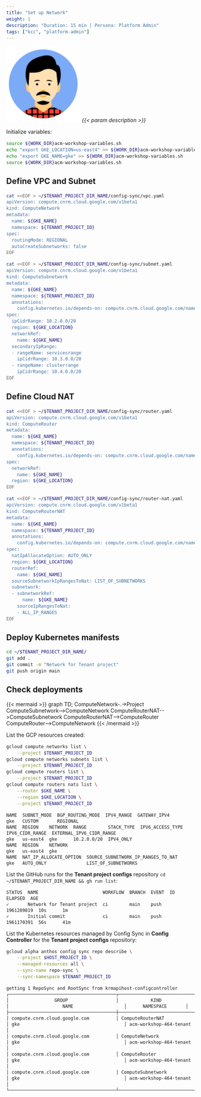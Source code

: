 ```yaml
---
title: "Set up Network"
weight: 1
description: "Duration: 15 min | Persona: Platform Admin"
tags: ["kcc", "platform-admin"]
---
```

![Platform Admin](/images/platform-admin.png)
_{{< param description >}}_

Initialize variables:
```Bash
source ${WORK_DIR}acm-workshop-variables.sh
echo "export GKE_LOCATION=us-east4" >> ${WORK_DIR}acm-workshop-variables.sh
echo "export GKE_NAME=gke" >> ${WORK_DIR}acm-workshop-variables.sh
source ${WORK_DIR}acm-workshop-variables.sh
```

## Define VPC and Subnet

```Bash
cat <<EOF > ~/$TENANT_PROJECT_DIR_NAME/config-sync/vpc.yaml
apiVersion: compute.cnrm.cloud.google.com/v1beta1
kind: ComputeNetwork
metadata:
  name: ${GKE_NAME}
  namespace: ${TENANT_PROJECT_ID}
spec:
  routingMode: REGIONAL
  autoCreateSubnetworks: false
EOF
```

```Bash
cat <<EOF > ~/$TENANT_PROJECT_DIR_NAME/config-sync/subnet.yaml
apiVersion: compute.cnrm.cloud.google.com/v1beta1
kind: ComputeSubnetwork
metadata:
  name: ${GKE_NAME}
  namespace: ${TENANT_PROJECT_ID}
  annotations:
    config.kubernetes.io/depends-on: compute.cnrm.cloud.google.com/namespaces/${TENANT_PROJECT_ID}/ComputeNetwork/${GKE_NAME}
spec:
  ipCidrRange: 10.2.0.0/20
  region: ${GKE_LOCATION}
  networkRef:
    name: ${GKE_NAME}
  secondaryIpRange:
  - rangeName: servicesrange
    ipCidrRange: 10.3.0.0/20
  - rangeName: clusterrange
    ipCidrRange: 10.4.0.0/20
EOF
```

## Define Cloud NAT

```Bash
cat <<EOF > ~/$TENANT_PROJECT_DIR_NAME/config-sync/router.yaml
apiVersion: compute.cnrm.cloud.google.com/v1beta1
kind: ComputeRouter
metadata:
  name: ${GKE_NAME}
  namespace: ${TENANT_PROJECT_ID}
  annotations:
    config.kubernetes.io/depends-on: compute.cnrm.cloud.google.com/namespaces/${TENANT_PROJECT_ID}/ComputeNetwork/${GKE_NAME}
spec:
  networkRef:
    name: ${GKE_NAME}
  region: ${GKE_LOCATION}
EOF
```

```Bash
cat <<EOF > ~/$TENANT_PROJECT_DIR_NAME/config-sync/router-nat.yaml
apiVersion: compute.cnrm.cloud.google.com/v1beta1
kind: ComputeRouterNAT
metadata:
  name: ${GKE_NAME}
  namespace: ${TENANT_PROJECT_ID}
  annotations:
    config.kubernetes.io/depends-on: compute.cnrm.cloud.google.com/namespaces/${TENANT_PROJECT_ID}/ComputeSubnetwork/${GKE_NAME},compute.cnrm.cloud.google.com/namespaces/${TENANT_PROJECT_ID}/ComputeRouter/${GKE_NAME}
spec:
  natIpAllocateOption: AUTO_ONLY
  region: ${GKE_LOCATION}
  routerRef:
    name: ${GKE_NAME}
  sourceSubnetworkIpRangesToNat: LIST_OF_SUBNETWORKS
  subnetwork:
  - subnetworkRef:
      name: ${GKE_NAME}
    sourceIpRangesToNat:
    - ALL_IP_RANGES
EOF
```

## Deploy Kubernetes manifests

```Bash
cd ~/$TENANT_PROJECT_DIR_NAME/
git add .
git commit -m "Network for Tenant project"
git push origin main
```

## Check deployments

{{< mermaid >}}
graph TD;
  ComputeNetwork-.->Project
  ComputeSubnetwork-->ComputeNetwork
  ComputeRouterNAT-->ComputeSubnetwork
  ComputeRouterNAT-->ComputeRouter
  ComputeRouter-->ComputeNetwork
{{< /mermaid >}}

List the GCP resources created:
```Bash
gcloud compute networks list \
    --project $TENANT_PROJECT_ID
gcloud compute networks subnets list \
    --project $TENANT_PROJECT_ID
gcloud compute routers list \
    --project $TENANT_PROJECT_ID
gcloud compute routers nats list \
    --router $GKE_NAME \
    --region $GKE_LOCATION \
    --project $TENANT_PROJECT_ID
```
```Plaintext
NAME  SUBNET_MODE  BGP_ROUTING_MODE  IPV4_RANGE  GATEWAY_IPV4
gke   CUSTOM       REGIONAL
NAME  REGION    NETWORK  RANGE        STACK_TYPE  IPV6_ACCESS_TYPE  IPV6_CIDR_RANGE  EXTERNAL_IPV6_CIDR_RANGE
gke   us-east4  gke      10.2.0.0/20  IPV4_ONLY
NAME  REGION    NETWORK
gke   us-east4  gke
NAME  NAT_IP_ALLOCATE_OPTION  SOURCE_SUBNETWORK_IP_RANGES_TO_NAT
gke   AUTO_ONLY               LIST_OF_SUBNETWORKS
```

List the GitHub runs for the **Tenant project configs** repository `cd ~/$TENANT_PROJECT_DIR_NAME && gh run list`:
```Plaintext
STATUS  NAME                        WORKFLOW  BRANCH  EVENT  ID          ELAPSED  AGE
✓       Network for Tenant project  ci        main    push   1961289819  10s      1m
✓       Initial commit              ci        main    push   1961170391  56s      41m
```

List the Kubernetes resources managed by Config Sync in **Config Controller** for the **Tenant project configs** repository:
```Bash
gcloud alpha anthos config sync repo describe \
    --project $HOST_PROJECT_ID \
    --managed-resources all \
    --sync-name repo-sync \
    --sync-namespace $TENANT_PROJECT_ID
```
```Plaintext
getting 1 RepoSync and RootSync from krmapihost-configcontroller
┌────────────────────────────────────────┬────────────────────────────┬───────────────────────────────────────────┬──────────────────────┐
│                 GROUP                  │            KIND            │                    NAME                   │      NAMESPACE       │
├────────────────────────────────────────┼────────────────────────────┼───────────────────────────────────────────┼──────────────────────┤
│ compute.cnrm.cloud.google.com          │ ComputeRouterNAT           │ gke                                       │ acm-workshop-464-tenant │
│ compute.cnrm.cloud.google.com          │ ComputeNetwork             │ gke                                       │ acm-workshop-464-tenant │
│ compute.cnrm.cloud.google.com          │ ComputeRouter              │ gke                                       │ acm-workshop-464-tenant │
│ compute.cnrm.cloud.google.com          │ ComputeSubnetwork          │ gke                                       │ acm-workshop-464-tenant │
└────────────────────────────────────────┴────────────────────────────┴───────────────────────────────────────────┴──────────────────────┘
```